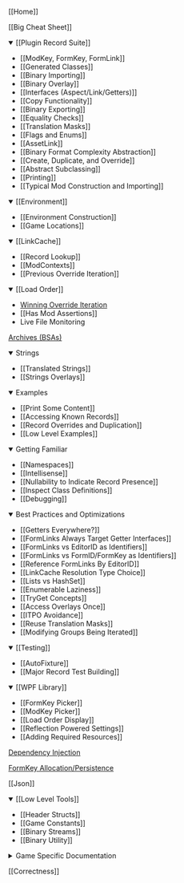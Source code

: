 <!-- START doctoc generated TOC please keep comment here to allow auto update -->
<!-- DON'T EDIT THIS SECTION, INSTEAD RE-RUN doctoc TO UPDATE -->



<!-- END doctoc generated TOC please keep comment here to allow auto update -->

[[Home]]

[[Big Cheat Sheet]]

<details open>

  <summary>[[Plugin Record Suite]]</summary>

  * [[ModKey, FormKey, FormLink]]
  * [[Generated Classes]]
  * [[Binary Importing]]
  * [[Binary Overlay]]
  * [[Interfaces (Aspect/Link/Getters)]]
  * [[Copy Functionality]]
  * [[Binary Exporting]]
  * [[Equality Checks]]
  * [[Translation Masks]]
  * [[Flags and Enums]]
  * [[AssetLink]]
  * [[Binary Format Complexity Abstraction]]
  * [[Create, Duplicate, and Override]]
  * [[Abstract Subclassing]]
  * [[Printing]]
  * [[Typical Mod Construction and Importing]]
</details>

<details open>
  <summary>[[Environment]]</summary>

  * [[Environment Construction]]
  * [[Game Locations]]
</details>

<details open>
  <summary>[[LinkCache]]</summary>

  * [[Record Lookup]]
  * [[ModContexts]]
  * [[Previous Override Iteration]]
</details>
<details open>
  <summary>[[Load Order]]</summary>

  * [Winning Override Iteration](https://github.com/Mutagen-Modding/Mutagen/wiki/Winning-Overrides)
  * [[Has Mod Assertions]]
  * Live File Monitoring
</details>

[Archives (BSAs)](https://github.com/Mutagen-Modding/Mutagen/wiki/Archives)

<details open>
  <summary>Strings</summary>

  * [[Translated Strings]]
  * [[Strings Overlays]]
</details>
<details open>
  <summary>Examples</summary>

  * [[Print Some Content]]
  * [[Accessing Known Records]]
  * [[Record Overrides and Duplication]]
  * [[Low Level Examples]]
</details>
<details open>
  <summary>Getting Familiar</summary>

  * [[Namespaces]]
  * [[Intellisense]]
  * [[Nullability to Indicate Record Presence]]
  * [[Inspect Class Definitions]]
  * [[Debugging]]
</details>
<details open>
  <summary>Best Practices and Optimizations</summary>

  * [[Getters Everywhere?]]
  * [[FormLinks Always Target Getter Interfaces]]
  * [[FormLinks vs EditorID as Identifiers]]
  * [[FormLinks vs FormID/FormKey as Identifiers]]
  * [[Reference FormLinks By EditorID]]
  * [[LinkCache Resolution Type Choice]]
  * [[Lists vs HashSet]]
  * [[Enumerable Laziness]]
  * [[TryGet Concepts]]
  * [[Access Overlays Once]]
  * [[ITPO Avoidance]]
  * [[Reuse Translation Masks]]
  * [[Modifying Groups Being Iterated]]
</details>
<details open>
  <summary>[[Testing]]</summary>

  * [[AutoFixture]]
  * [[Major Record Test Building]]
</details>
<details open>
  <summary>[[WPF Library]]</summary>

  * [[FormKey Picker]]
  * [[ModKey Picker]]
  * [[Load Order Display]]
  * [[Reflection Powered Settings]]
  * [[Adding Required Resources]]
</details>

[Dependency Injection](Dependency-Injection)

[FormKey Allocation/Persistence](FormKey-Allocation-and-Persistence)

[[Json]]

<details open>
  <summary>[[Low Level Tools]]</summary>

  * [[Header Structs]]
  * [[Game Constants]]
  * [[Binary Streams]]
  * [[Binary Utility]]
</details>
<details>
  <summary>Game Specific Documentation</summary>

<details>
  <summary>Oblivion</summary>

* [[Oblivion Aspect Interfaces]]
* [[Oblivion Link Interfaces]]
</details>
<details>
  <summary>Skyrim</summary>

* [[Skyrim Perks]]
* [[Skyrim Aspect Interfaces]]
* [[Skyrim Link Interfaces]]
</details>
</details>

[[Correctness]]
